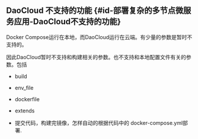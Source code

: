 ## DaoCloud 不支持的功能 {#id-部署复杂的多节点微服务应用-DaoCloud不支持的功能}

Docker Compose运行在本地，而DaoCloud运行在云端。有少量的参数是暂时不支持的。

因此DaoCloud暂时不支持和构建相关的参数。也不支持和本地配置文件有关的参数。包括

* build
* env\_file 
* dockerfile
* extends





* 提交代码，构建完镜像，怎样自动的根据代码中的 docker-compose.yml部署.



